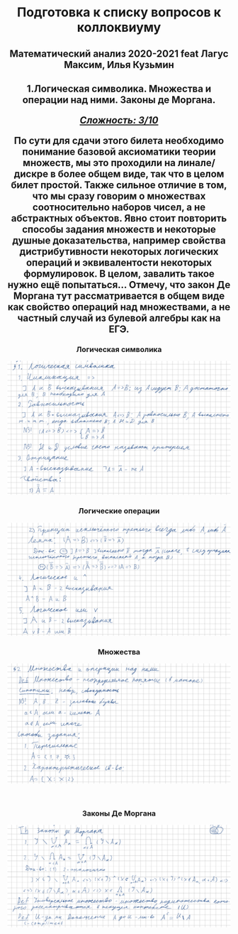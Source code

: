 <center><h1>Подготовка к списку вопросов к коллоквиуму</h1></center>

<center><h2>Математический анализ 
    2020-2021 feat Лагус Максим, Илья Кузьмин</h2></center>




<center><h2>1.Логическая символика. Множества и операции над ними. Законы де Моргана.</h2</center>

***<ins>Сложность: 3/10</ins>***


По сути для сдачи этого билета необходимо понимание базовой аксиоматики теории множеств, мы это проходили на линале/дискре в более общем виде, так что в целом билет простой. Также сильное отличие в том, что мы сразу говорим о множествах соотносительно наборов чисел, а не абстрактных объектов. Явно стоит повторить способы задания множеств и некоторые душные доказательства, например свойства дистрибутивности некоторых логических операций и эквивалентости некоторых формулировок. В целом, завалить такое нужно ещё попытаться... Отмечу, что закон Де Моргана тут рассматривается в общем виде как свойство операций над множествами, а не частный случай из булевой алгебры как на ЕГЭ.

<h3>Логическая символика</h3>


![1](./images/01_1.png)



<h3>Логические операции</h3>


![2](./images/01_2.png)



<h3>Множества</h3> 


![3](./images/01_3.png)

​	

<h3>Законы Де Моргана</h3>


![4](./images/01_4.png)

